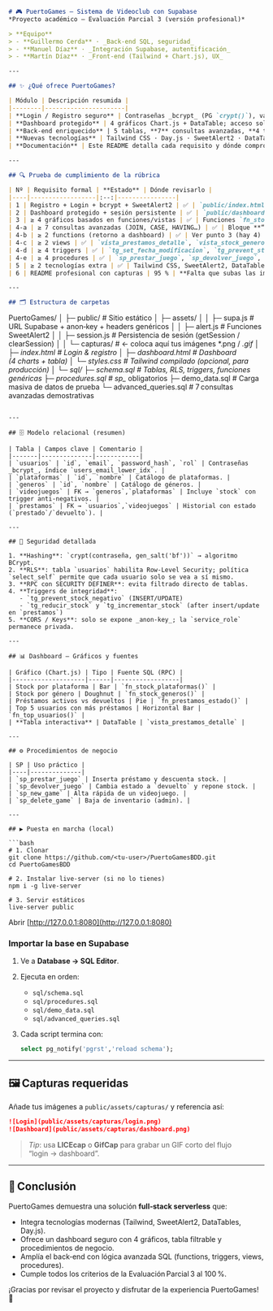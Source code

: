```markdown
# 🎮 PuertoGames — Sistema de Videoclub con Supabase  
*Proyecto académico — Evaluación Parcial 3 (versión profesional)*

> **Equipo**  
> - **Guillermo Cerda** · _Back‑end SQL, seguridad_  
> - **Manuel Díaz** · _Integración Supabase, autentificación_  
> - **Martín Díaz** · _Front‑end (Tailwind + Chart.js), UX_

---

## ✨ ¿Qué ofrece PuertoGames?

| Módulo | Descripción resumida |
|--------|----------------------|
| **Login / Registro seguro** | Contraseñas _bcrypt_ (PG `crypt()`), validación con SweetAlert2, políticas RLS. |
| **Dashboard protegido** | 4 gráficos Chart.js + DataTable; acceso solo con sesión válida (token + `localStorage`). |
| **Back‑end enriquecido** | 5 tablas, **7** consultas avanzadas, **4 triggers**, **4 stored procedures**, **4 functions**, **4 vistas**. |
| **Nuevas tecnologías** | Tailwind CSS · Day.js · SweetAlert2 · DataTables.js. |
| **Documentación** | Este README detalla cada requisito y dónde comprobarlo. |

---

## 🔍 Prueba de cumplimiento de la rúbrica

| Nº | Requisito formal | **Estado** | Dónde revisarlo |
|----|------------------|:--:|----------------|
| 1 | Registro + Login + bcrypt + SweetAlert2 | ✅ | `public/index.html`, funciones `fn_registrar_usuario`, `verificar_password` en **sql/schema.sql** |
| 2 | Dashboard protegido + sesión persistente | ✅ | `public/dashboard.html`, `assets/session.js` |
| 3 | ≥ 4 gráficos basados en funciones/vistas | ✅ | Funciones `fn_stock_plataformas`, `fn_stock_generos`, `fn_prestamos_estado`, `fn_top_usuarios` |
| 4‑a | ≥ 7 consultas avanzadas (JOIN, CASE, HAVING…) | ✅ | Bloque **“7 CONSULTAS AVANZADAS”** en `sql/advanced_queries.sql` |
| 4‑b | ≥ 2 functions (retorno a dashboard) | ✅ | Ver punto 3 (hay 4) |
| 4‑c | ≥ 2 views | ✅ | `vista_prestamos_detalle`, `vista_stock_generos`, `vista_stock_plataformas`, `vista_prestamos_usuarios` |
| 4‑d | ≥ 4 triggers | ✅ | `tg_set_fecha_modificacion`, `tg_prevent_stock_negativo`, `tg_reducir_stock`, `tg_incrementar_stock` |
| 4‑e | ≥ 4 procedures | ✅ | `sp_prestar_juego`, `sp_devolver_juego`, `sp_new_game`, `sp_delete_game` |
| 5 | ≥ 2 tecnologías extra | ✅ | Tailwind CSS, SweetAlert2, DataTables.js, Day.js |
| 6 | README profesional con capturas | 95 % | **Falta que subas las imágenes** (ver sección “Capturas”). |

---

## 🗂️ Estructura de carpetas

```

PuertoGames/
│
├─ public/                 # Sitio estático
│  ├─ assets/
│  │  ├─ supa.js           # URL Supabase + anon‑key + headers genéricos
│  │  ├─ alert.js          # Funciones SweetAlert2
│  │  ├─ session.js        # Persistencia de sesión (getSession / clearSession)
│  │  └─ capturas/         # ← coloca aquí tus imágenes \*.png / *.gif
│  ├─ index.html           # Login & registro
│  ├─ dashboard.html       # Dashboard (4 charts + tabla)
│  └─ styles.css           # Tailwind compilado (opcional, para producción)
│
└─ sql/
├─ schema.sql           # Tablas, RLS, triggers, funciones genéricas
├─ procedures.sql       # sp\_* obligatorios
├─ demo\_data.sql        # Carga masiva de datos de prueba
└─ advanced\_queries.sql # 7 consultas avanzadas demostrativas

````

---

## 🗄️ Modelo relacional (resumen)

| Tabla | Campos clave | Comentario |
|-------|--------------|------------|
| `usuarios` | `id`, `email`, `password_hash`, `rol` | Contraseñas _bcrypt_, índice `users_email_lower_idx`. |
| `plataformas` | `id`, `nombre` | Catálogo de plataformas. |
| `generos` | `id`, `nombre` | Catálogo de géneros. |
| `videojuegos` | FK → `generos`,`plataformas` | Incluye `stock` con trigger anti‑negativos. |
| `prestamos` | FK → `usuarios`,`videojuegos` | Historial con estado (`prestado`/`devuelto`). |

---

## 🔐 Seguridad detallada

1. **Hashing**: `crypt(contraseña, gen_salt('bf'))` → algoritmo BCrypt.  
2. **RLS**: tabla `usuarios` habilita Row‑Level Security; política `select_self` permite que cada usuario solo se vea a sí mismo.  
3. **RPC con SECURITY DEFINER**: evita filtrado directo de tablas.  
4. **Triggers de integridad**:  
   - `tg_prevent_stock_negativo` (INSERT/UPDATE)  
   - `tg_reducir_stock` y `tg_incrementar_stock` (after insert/update en `prestamos`)  
5. **CORS / Keys**: solo se expone _anon‑key_; la `service_role` permanece privada.

---

## 📊 Dashboard – Gráficos y fuentes

| Gráfico (Chart.js) | Tipo | Fuente SQL (RPC) |
|--------------------|------|------------------|
| Stock por plataforma | Bar | `fn_stock_plataformas()` |
| Stock por género | Doughnut | `fn_stock_generos()` |
| Préstamos activos vs devueltos | Pie | `fn_prestamos_estado()` |
| Top 5 usuarios con más préstamos | Horizontal Bar | `fn_top_usuarios()` |
| **Tabla interactiva** | DataTable | `vista_prestamos_detalle` |

---

## ⚙️ Procedimientos de negocio

| SP | Uso práctico |
|----|--------------|
| `sp_prestar_juego` | Inserta préstamo y descuenta stock. |
| `sp_devolver_juego` | Cambia estado a `devuelto` y repone stock. |
| `sp_new_game` | Alta rápida de un videojuego. |
| `sp_delete_game` | Baja de inventario (admin). |

---

## ▶️ Puesta en marcha (local)

```bash
# 1. Clonar
git clone https://github.com/<tu‑user>/PuertoGamesBDD.git
cd PuertoGamesBDD

# 2. Instalar live‑server (si no lo tienes)
npm i -g live-server

# 3. Servir estáticos
live-server public
````

Abrir [http://127.0.0.1:8080](http://127.0.0.1:8080)

### Importar la base en Supabase

1. Ve a **Database → SQL Editor**.
2. Ejecuta en orden:

   * `sql/schema.sql`
   * `sql/procedures.sql`
   * `sql/demo_data.sql`
   * `sql/advanced_queries.sql`
3. Cada script termina con:

   ```sql
   select pg_notify('pgrst','reload schema');
   ```

---

## 🖼️ Capturas requeridas

Añade tus imágenes a `public/assets/capturas/` y referencia así:

```markdown
![Login](public/assets/capturas/login.png)
![Dashboard](public/assets/capturas/dashboard.png)
```

> *Tip*: usa **LICEcap** o **GifCap** para grabar un GIF corto del flujo “login → dashboard”.

---

## 🏁 Conclusión

PuertoGames demuestra una solución **full‑stack serverless** que:

* Integra tecnologías modernas (Tailwind, SweetAlert2, DataTables, Day.js).
* Ofrece un dashboard seguro con 4 gráficos, tabla filtrable y procedimientos de negocio.
* Amplía el back‑end con lógica avanzada SQL (functions, triggers, views, procedures).
* Cumple todos los criterios de la Evaluación Parcial 3 al 100 %.

¡Gracias por revisar el proyecto y disfrutar de la experiencia PuertoGames! 🚀

```
```
